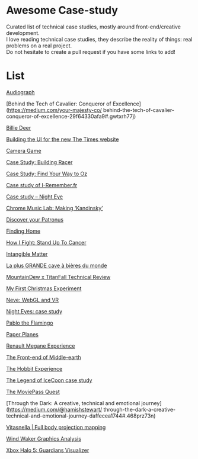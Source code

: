 # Awesome Case-study
Curated list of technical case studies, mostly around front-end/creative development.  
I love reading technical case studies, they describe the reality of things: real problems on a real project.  
Do not hesitate to create a pull request if you have some links to add!  

# List

[Audiograph](https://mattdesl.svbtle.com/audiograph)

[Behind the Tech of Cavalier: Conqueror of Excellence](https://medium.com/your-majesty-co/
behind-the-tech-of-cavalier-conqueror-of-excellence-29f64330afa9#.gwtxrh77j)

[Billie Deer](http://brunoimbrizi.com/unbox/2016/12/billie-deer/)

[Building the UI for the new The Times website](https://medium.com/swlh/building-the-ui-for-the-new-the-times-website-26dc4e6569e#.g1uacn2cz)

[Camera Game](https://medium.com/@gordonnl/camera-game-8a2b013baf81#.ljwkp3wul)

[Case Study: Building Racer](https://www.html5rocks.com/en/tutorials/casestudies/racer/)

[Case Study: Find Your Way to Oz](https://www.html5rocks.com/en/tutorials/casestudies/oz/)

[Case study of I-Remember.fr](http://blog.edankwan.com/post/case-study-of-i-remember-fr)

[Case study – Night Eye](http://blog.bongiovi.tw/case-study-night-eye/)

[Chrome Music Lab: Making ‘Kandinsky’](https://medium.com/@activetheory/chrome-music-lab-making-kandinsky-7de5ab04f4fe#.x3vkidwve)

[Discover your Patronus](https://medium.com/@activetheory/discover-your-patronus-348971420487#.f6fkzwz9t)

[Finding Home](https://medium.com/@michaeltheory/finding-home-d0328ca92d21#.y84d0a62t)

[How I Fight: Stand Up To Cancer](https://medium.com/@activetheory/how-i-fight-stand-up-to-cancer-cf0ab227b44e#.cxts1dxvk)

[Intangible Matter](http://www.stinkdigital.com/work/the-fifth-sense-intangible-matter)

[La plus GRANDE cave à bières du monde](https://medium.com/@MerciMichel/la-plus-grande-cave-%C3%A0-bi%C3%A8res-du-monde-c2db691104a5#.e33rhcifm)

[MountainDew x TitanFall Technical Review](https://medium.com/@VilledieuMorgan/mountaindew-x-titanfall-technical-review-35f1be4089c#.3rhg8i63x)

[My First Christmas Experiment](http://blog.edankwan.com/post/my-first-christmas-experiment)

[Neve: WebGL and VR](https://medium.com/@activetheory/neve-webgl-and-vr-d42a25856d67#.rrrba7ih1)

[Night Eyes: case study](https://medium.com/@mad_clem/night-eyes-case-study-19eb54068379#.d5y5ceox2)

[Pablo the Flamingo](https://medium.com/@gordonnl/pablo-the-flamingo-75a21bf8ea12#.l6swlfqz7)

[Paper Planes](https://medium.com/@activetheory/paper-planes-6b0008c56c17#.i46gzuwq7)

[Renault Megane Experience](https://m.makemepulse.com/renault-megane-experience-610bbfd6d7b7#.6uy1b3kwd)

[The Front-end of Middle-earth](https://www.html5rocks.com/en/tutorials/casestudies/hobbit-front-end/)

[The Hobbit Experience](https://www.html5rocks.com/en/tutorials/casestudies/hobbit/)

[The Legend of IceCoon case study](https://medium.com/@Samsy/the-legend-of-icecoon-case-study-advanced-webgl-first-part-185742e82429)

[The MoviePass Quest](https://m.makemepulse.com/the-moviepass-quest-c395e656a813#.hza55d6o8)

[Through the Dark: A creative, technical and emotional journey](https://medium.com/@hamishstewart/
through-the-dark-a-creative-technical-and-emotional-journey-daffecea1744#.468prz73n)

[Vitasnella | Full body projection mapping](https://medium.com/@silviopaganini/vitasnella-full-body-projection-mapping-daea4cf53dfe#.8v4ra7t85)

[Wind Waker Graphics Analysis](https://medium.com/@gordonnl/wind-waker-graphics-analysis-a0b575a31127#.ngux2j51n)

[Xbox Halo 5: Guardians Visualizer](https://medium.com/@activetheory/xbox-halo-5-guardians-visualizer-5b9afcb542f1#.uoobt7u58)

